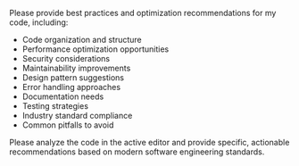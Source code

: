 Please provide best practices and optimization recommendations for my code, including:

- Code organization and structure
- Performance optimization opportunities
- Security considerations
- Maintainability improvements
- Design pattern suggestions
- Error handling approaches
- Documentation needs
- Testing strategies
- Industry standard compliance
- Common pitfalls to avoid

Please analyze the code in the active editor and provide specific, actionable recommendations based on modern software engineering standards.
